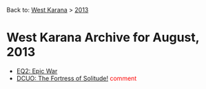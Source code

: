 Back to: [West Karana](/posts/westkarana.md) > [2013](/posts/2013/westkarana.md)
# West Karana Archive for August, 2013

* [EQ2: Epic War](10969.md) <span style="color:red;"></span>
* [DCUO: The Fortress of Solitude!](10974.md) <span style="color:red;">comment</span>
